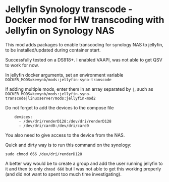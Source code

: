 # Jellyfin Synology transcode - Docker mod for HW transcoding with Jellyfin on Synology NAS

This mod adds packages to enable transcoding for synology NAS to jellyfin, to be installed/updated during container start.

Successfully tested on a DS918+. I enabled VAAPI, was not able to get QSV to work for now.

In jellyfin docker arguments, set an environment variable `DOCKER_MODS=kevynb/mods:jellyfin-syno-transcode`

If adding multiple mods, enter them in an array separated by `|`, such as `DOCKER_MODS=kevynb/mods:jellyfin-syno-transcode|linuxserver/mods:jellyfin-mod2`

Do not forget to add the devices to the compose file

```
    devices:
      - /dev/dri/renderD128:/dev/dri/renderD128
      - /dev/dri/card0:/dev/dri/card0
```

You also need to give access to the device from the NAS.

Quick and dirty way is to run this command on the synology:

```
sudo chmod 666 /dev/dri/renderD128
```

A better way would be to create a group and add the user running jellyfin to it and then to only `chmod 660` but I was not able to get this working properly (and did not want to spent too much time investigating).